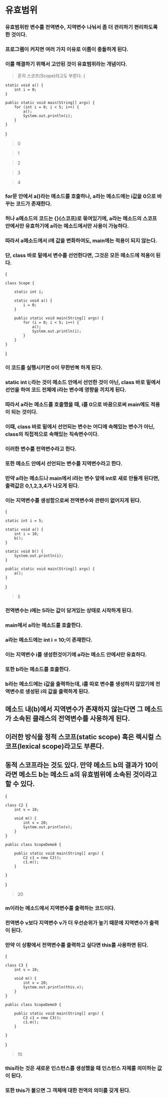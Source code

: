 # 유효범위
### 유효범위란 변수를 전역변수, 지역변수 나눠서 좀 더 관리하기 편리하도록 한 것이다.
### 프로그램이 커지면 여러 가지 이유로 이름이 충돌하게 된다.
### 이를 해결하기 위해서 고안된 것이 유효범위라는 개념이다.
> 흔히 스코프(Scope)라고도 부른다.
{
 
    static void a() {
        int i = 0;
    }
 
    public static void main(String[] args) {
        for (int i = 0; i < 5; i++) {
            a();
            System.out.println(i);
        }
    }
}
> 0

> 1

> 2

> 3

> 4
### for문 안에서 a()라는 메소드를 호출하나, a라는 메소드에는 i값을 0으로 바꾸는 코드가 존재한다.
### 허나 a메소드의 코드는 {}(스코프)로 묶여있기에, a라는 메소드의 스코프 안에서만 유효하기에 a라는 메소드에서만 사용이 가능하다.
### 따라서 a메소드에서 i에 값을 변화하여도, main에는 적용이 되지 않는다.
### 단, class 바로 밑에서 변수를 선언한다면, 그것은 모든 메소드에 적용이 된다.
 {

    class Scope {

        static int i;
        
        static void a() {
            i = 0;
        }
    
        public static void main(String[] args) {
            for (i = 0; i < 5; i++) {
                a();
                System.out.println(i);
            }
        }
    }
 }
### 이 코드를 실행시키면 0이 무한반복 하게 된다.
### static int i;라는 것이 메소드 안에서 선언한 것이 아닌, class 바로 밑에서 선언을 하여 코드 전체에 i라는 변수에 영향을 끼치게 된다.
### 따라서 a라는 메소드를 호출했을 때, i를 0으로 바꿈으로써 main에도 적용이 되는 것이다.
### 이때, class 바로 밑에서 선언되는 변수는 어디에 속해있는 변수가 아닌, class의 직접적으로 속해있는 직속변수이다.
### 이러한 변수를 전역변수라고 한다.
### 또한 메소드 안에서 선언되는 변수를 지역변수라고 한다.
### 만약 a라는 메소드나 main에서 i라는 변수 앞에 int로 새로 만들게 된다면, 출력값은 0,1,2,3,4가 나오게 된다.
### 이는 지역변수를 생성함으로써 전역변수와 관련이 없어지게 된다.
{

    static int i = 5;
 
    static void a() {
        int i = 10;
        b();
    }
 
    static void b() {
        System.out.println(i);
    }
 
    public static void main(String[] args) {
        a();
    }
}
> 5
### 전역변수는 i에는 5라는 값이 담겨있는 상태로 시작하게 된다.
### main에서 a라는 메소드를 호출한다.
### a라는 메소드에는 int i = 10;이 존재한다.
### 이는 지역변수 i를 생성한것이기에 a라는 메소드 안에서만 유효하다.
### 또한 b라는 메소드를 호출한다.
### b라는 메소드에는 i값을 출력하는데, i를 따로 변수를 생성하지 않았기에 전역변수로 생성된 i의 값을 출력하게 된다.
## 메소드 내(b)에서 지역변수가 존재하지 않는다면 그 메소드가 소속된 클래스의 전역변수를 사용하게 된다.
## 이러한 방식을 정적 스코프(static scope) 혹은 렉시컬 스코프(lexical scope)라고도 부른다.
## 동적 스코프라는 것도 있다. 만약 메소드 b의 결과가 10이라면 메소드 b는 메소드 a의 유효범위에 소속된 것이라고 할 수 있다.
{

    class C2 {
        int v = 10;
    
        void m() {
            int v = 20;
            System.out.println(v);
        }
    }
    
    public class ScopeDemo8 {
    
        public static void main(String[] args) {
            C2 c1 = new C2();
            c1.m();
        }
    
    }
}
> 20
### m이라는 메소드에서 지역변수를 출력하는 코드이다.
### 전역변수 v보다 지역변수 v가 더 우선순위가 높기 때문에 지역변수가 출력이 된다.
### 만약 이 상황에서 전역변수를 출력하고 싶다면 this를 사용하면 된다.
{

    class C3 {
        int v = 10;
    
        void m() {
            int v = 20;
            System.out.println(this.v);
        }
    }
    
    public class ScopeDemo9 {
    
        public static void main(String[] args) {
            C3 c1 = new C3();
            c1.m();
        }
    
    }
}
> 10
### this라는 것은 새로운 인스턴스를 생성했을 때 인스턴스 자체를 의미하는 값이 된다.
### 또한 this가 붙으면 그 객체에 대한 전역의 의미를 갖게 된다.
